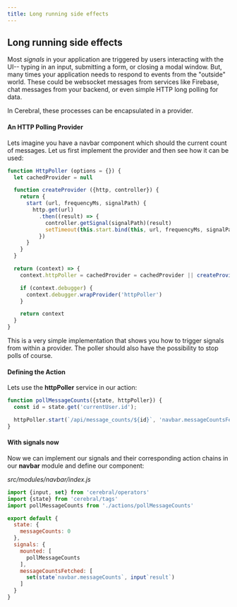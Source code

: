 ```yaml
---
title: Long running side effects
---
```


## Long running side effects

Most *signals* in your application are triggered by users interacting with the UI-- typing in an input, submitting a form, or closing a modal window. But, many times your application needs to respond to events from the "outside" world. These could be websocket messages from services like Firebase, chat messages from your backend, or even simple HTTP long polling for data.

In Cerebral, these processes can be encapsulated in a provider.

#### An HTTP Polling Provider

Lets imagine you have a navbar component which should the current count of messages. Let us first implement the provider and then see how it can be used:

```js
function HttpPoller (options = {}) {
  let cachedProvider = null

  function createProvider ({http, controller}) {
    return {
      start (url, frequencyMs, signalPath) {
        http.get(url)
          .then((result) => {
            controller.getSignal(signalPath)(result)
            setTimeout(this.start.bind(this, url, frequencyMs, signalPath), frequencyMs)
          })
      }
    }
  }

  return (context) => {
    context.httpPoller = cachedProvider = cachedProvider || createProvider(context)

    if (context.debugger) {
      context.debugger.wrapProvider('httpPoller')
    }

    return context
  }
}
```

This is a very simple implementation that shows you how to trigger signals from within a provider. The poller should also have the possibility to stop polls of course.

#### Defining the Action

Lets use the **httpPoller** service in our action:

```js
function pollMessageCounts({state, httpPoller}) {
  const id = state.get('currentUser.id');

  httpPoller.start(`/api/message_counts/${id}`, 'navbar.messageCountsFetched')
}
```

#### With signals now

Now we can implement our signals and their corresponding action chains in our **navbar** module and define our component:

*src/modules/navbar/index.js*
```js
import {input, set} from 'cerebral/operators'
import {state} from 'cerebral/tags'
import pollMessageCounts from './actions/pollMessageCounts'

export default {
  state: {
    messageCounts: 0
  },
  signals: {
    mounted: [
      pollMessageCounts
    ],
    messageCountsFetched: [
      set(state`navbar.messageCounts`, input`result`)
    ]
  }
}
```
